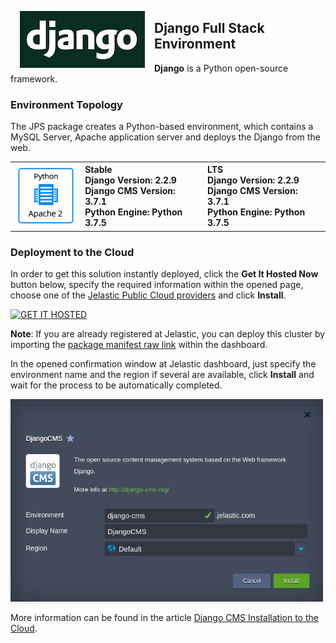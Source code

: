 <p align="left"> 
<img style="padding: 0 15px; float: left;" src="images/django-logo-wide.png" width="200">
</p>

## Django Full Stack Environment

**Django** is a Python open-source framework.

### Environment Topology

The JPS package creates a Python-based environment, which contains a MySQL Server, Apache application server and deploys the Django from the web.   

<table border="0"><tr><td>
  <img src="images/djangocms-environment-topology.png">
  </td><td>
<strong>Stable</strong></br>    
<strong>Django Version: 2.2.9</strong></br>    
<strong>Django CMS Version: 3.7.1</strong></br>    
<strong>Python Engine: Python 3.7.5</strong></br>     
  </td><td>
<strong>LTS</strong></br>    
<strong>Django Version: 2.2.9</strong></br>    
<strong>Django CMS Version: 3.7.1</strong></br>    
<strong>Python Engine: Python 3.7.5</strong></br>     
  </td></tr></table>

### Deployment to the Cloud

In order to get this solution instantly deployed, click the **Get It Hosted Now** button below, specify the required information within the opened page, choose one of the [Jelastic Public Cloud providers](https://jelastic.cloud) and click **Install**.

[![GET IT HOSTED](https://raw.githubusercontent.com/jelastic-jps/jpswiki/master/images/getithosted.png)](https://jelastic.com/install-application/?manifest=https://raw.githubusercontent.com/jelastic-jps/django-cms/master/manifest.jps)

**Note**: If you are already registered at Jelastic, you can deploy this cluster by importing the [package manifest raw link](https://raw.githubusercontent.com/jelastic-jps/django-cms/master/manifest.jps) within the dashboard.

In the opened confirmation window at Jelastic dashboard, just specify the environment name and the region if several are available, click **Install** and wait for the process to be automatically completed.

<p align="left"> 
<img src="images/install.png" width="500">
</p>

More information can be found in the article [Django CMS Installation to the Cloud](https://jelastic.com/blog/django-cms-installation-python-cloud-hosting).
